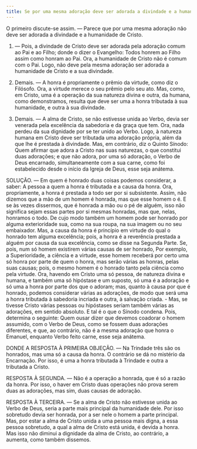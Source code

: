 ```yaml
---
title: Se por uma mesma adoração deve ser adorada a divindade e a humanida de Cristo
---
```


O primeiro discute-se assim. — Parece que por uma mesma adoração não deve ser adorada a divindade e a humanidade de Cristo.  

1. — Pois, a divindade de Cristo deve ser adorada pela adoração comum ao Pai e ao Filho; donde o dizer o Evangelho: Todos honrem ao Filho assim como honram ao Pai. Ora, a humanidade de Cristo não é comum com o Pai. Logo, não deve pela mesma adoração ser adorada a humanidade de Cristo e a sua divindade.  

2. Demais. — A honra é propriamente o prêmio da virtude, como diz o Filósofo. Ora, a virtude merece o seu prêmio pelo seu ato. Mas, como, em Cristo, uma é a operação da sua natureza divina e outra, da humana, como demonstramos, resulta que deve ser uma a honra tributada à sua humanidade, e outra à sua divindade.  

3. Demais. — A alma de Cristo, se não estivesse unida ao Verbo, devia ser venerada pela excelência da sabedoria e da graça que tem. Ora, nada perdeu da sua dignidade por se ter unido ao Verbo. Logo, à natureza humana em Cristo deve ser tributada uma adoração própria, além da que lhe é prestada à divindade.  Mas, em contrário, diz o Quinto Sínodo: Quem afirmar que adora a Cristo nas suas naturezas, o que constitui duas adorações; e que não adora, por uma só adoração, o Verbo de Deus encarnado, simultaneamente com a sua carne, como foi estabelecido desde o início da Igreja de Deus, esse seja anátema.  

SOLUÇÃO. — Em quem é honrado duas coisas podemos considerar, a saber: A pessoa a quem a honra é tributada e a causa da honra. Ora, propriamente, a honra é prestada a todo ser por si subsistente. Assim, não dizemos que a mão de um homem é honrada, mas que esse homem o é. E se às vezes dissermos, que é honrada a mão ou o pé de alguém, isso não significa sejam essas partes por si mesmas honradas, mas que, nelas, honramos o todo. De cujo modo também um homem pode ser honrado por alguma exterioridade sua, como na sua roupa, na sua imagem ou no seu embaixador. Mas, a causa da honra é princípio em virtude do qual o honrado tem alguma excelência; pois, a honra é a reverência prestada a alguém por causa da sua excelência, como se disse na Segunda Parte. Se, pois, num só homem existirem várias causas de ser honrado, Por exemplo, a Superioridade, a ciência e a virtude, esse homem receberá por certo uma só honra por parte de quem o honra, mas serão várias as honras, pelas suas causas; pois, o mesmo homem é o honrado tanto pela ciência como pela virtude. Ora, havendo em Cristo uma só pessoa, de natureza divina e humana, e também uma só hipóstase e um suposto, só uma é a adoração e só uma a honra por parte dos que o adoram; mas, quanto à causa por que é honrado, podemos considerar várias as adorações, de modo que será uma a honra tributada à sabedoria incriada e outra, à salvação criada. - Mas, se tivesse Cristo várias pessoas ou hipóstases seriam também várias as adorações, em sentido absoluto. E tal é o que o Sínodo condena. Pois, determina o seguinte: Quem ousar dizer que devemos coadorar o homem assumido, com o Verbo de Deus, como se fossem duas adorações diferentes, e que, ao contrário, não é a mesma adoração que honra o Emanuel, enquanto Verbo feito carne, esse seja anátema.  

DONDE A RESPOSTA À PRIMEIRA OBJEÇÃO. — Na Trindade três são os honrados, mas uma só a causa da honra. O contrário se dá no mistério da Encarnação. Por isso, é uma a honra tributada à Trindade e outra a tributada a Cristo.  

RESPOSTA À SEGUNDA. — Não é a operação a honrada, que é só a razão da honra. Por isso, o haver em Cristo duas operações não prova serem duas as adorações, mas sim, duas causas de adoração.  

RESPOSTA À TERCEIRA. — Se a alma de Cristo não estivesse unida ao Verbo de Deus, seria a parte mais principal da humanidade dele. Por isso sobretudo devia ser honrada, por a ser nele o homem a parte principal. Mas, por estar a alma de Cristo unida a uma pessoa mais digna, a essa pessoa sobretudo, a qual a alma de Cristo está unida, é devida a honra. Mas isso não diminui a dignidade da alma de Cristo, ao contrário, a aumenta, como também dissemos.